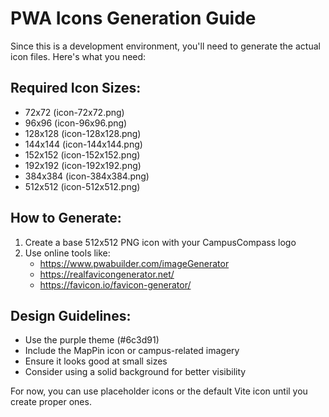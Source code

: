 # PWA Icons Generation Guide

Since this is a development environment, you'll need to generate the actual icon files. Here's what you need:

## Required Icon Sizes:
- 72x72 (icon-72x72.png)
- 96x96 (icon-96x96.png) 
- 128x128 (icon-128x128.png)
- 144x144 (icon-144x144.png)
- 152x152 (icon-152x152.png)
- 192x192 (icon-192x192.png)
- 384x384 (icon-384x384.png)
- 512x512 (icon-512x512.png)

## How to Generate:
1. Create a base 512x512 PNG icon with your CampusCompass logo
2. Use online tools like:
   - https://www.pwabuilder.com/imageGenerator
   - https://realfavicongenerator.net/
   - https://favicon.io/favicon-generator/

## Design Guidelines:
- Use the purple theme (#6c3d91)
- Include the MapPin icon or campus-related imagery
- Ensure it looks good at small sizes
- Consider using a solid background for better visibility

For now, you can use placeholder icons or the default Vite icon until you create proper ones.
